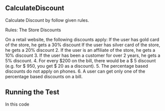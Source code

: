 ## CalculateDiscount
Calculate Discount by follow given rules. 

Rules:
The Store Discounts

On a retail website, the following discounts apply:
If the user has gold card of the store, he gets a 30% discount
If the user has silver card of the store, he gets a 20% discount
2. If the user is an affiliate of the store, he gets a 10% discount
3. If the user has been a customer for over 2 years, he gets a 5% discount.
4. For every $200 on the bill, there would be a $ 5 discount (e.g. for $ 950, you get $ 20
as a discount).
5. The percentage based discounts do not apply on phones.
6. A user can get only one of the percentage based discounts on a bill.

## Running the Test

In this code 
